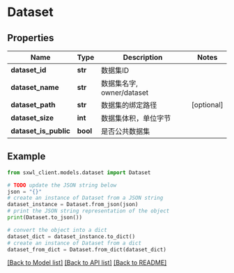 # Dataset


## Properties

Name | Type | Description | Notes
------------ | ------------- | ------------- | -------------
**dataset_id** | **str** |  数据集ID | 
**dataset_name** | **str** |  数据集名字, owner/dataset | 
**dataset_path** | **str** |  数据集的绑定路径 | [optional] 
**dataset_size** | **int** |  数据集体积，单位字节 | 
**dataset_is_public** | **bool** |  是否公共数据集 | 

## Example

```python
from sxwl_client.models.dataset import Dataset

# TODO update the JSON string below
json = "{}"
# create an instance of Dataset from a JSON string
dataset_instance = Dataset.from_json(json)
# print the JSON string representation of the object
print(Dataset.to_json())

# convert the object into a dict
dataset_dict = dataset_instance.to_dict()
# create an instance of Dataset from a dict
dataset_from_dict = Dataset.from_dict(dataset_dict)
```
[[Back to Model list]](../README.md#documentation-for-models) [[Back to API list]](../README.md#documentation-for-api-endpoints) [[Back to README]](../README.md)


